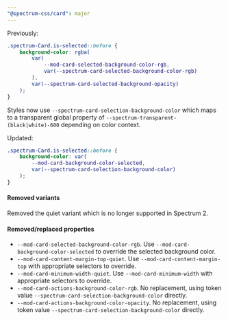 ```yaml
---
"@spectrum-css/card": major
---
```


Previously:

```css
.spectrum-Card.is-selected::before {
	background-color: rgba(
		var(
			--mod-card-selected-background-color-rgb,
			var(--spectrum-card-selected-background-color-rgb)
		),
		var(--spectrum-card-selected-background-opacity)
	);
}
```

Styles now use `--spectrum-card-selection-background-color` which maps to a transparent global property of `--spectrum-transparent-(black|white)-600` depending on color context.

Updated:

```css
.spectrum-Card.is-selected::before {
	background-color: var(
		--mod-card-background-color-selected,
		var(--spectrum-card-selection-background-color)
	);
}
```

#### Removed variants

Removed the quiet variant which is no longer supported in Spectrum 2.

#### Removed/replaced properties

- `--mod-card-selected-background-color-rgb`. Use `--mod-card-background-color-selected` to override the selected background color.
- `--mod-card-content-margin-top-quiet`. Use `--mod-card-content-margin-top` with appropriate selectors to override.
- `--mod-card-minimum-width-quiet`. Use `--mod-card-minimum-width` with appropriate selectors to override.
- `--mod-card-actions-background-color-rgb`. No replacement, using token value `--spectrum-card-selection-background-color` directly.
- `--mod-card-actions-background-color-opacity`. No replacement, using token value `--spectrum-card-selection-background-color` directly.
